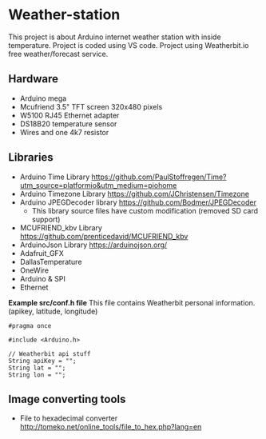# Weather-station

This project is about Arduino internet weather station with inside temperature. Project is coded using VS code. 
Project using Weatherbit.io free weather/forecast service.

## Hardware

- Arduino mega
- Mcufriend 3.5" TFT screen 320x480 pixels
- W5100 RJ45 Ethernet adapter
- DS18B20 temperature sensor
- Wires and one 4k7 resistor

## Libraries
- Arduino Time Library          https://github.com/PaulStoffregen/Time?utm_source=platformio&utm_medium=piohome
- Arduino Timezone Library      https://github.com/JChristensen/Timezone
- Arduino JPEGDecoder library   https://github.com/Bodmer/JPEGDecoder
    - This library source files have custom modification (removed SD card support)
- MCUFRIEND_kbv Library         https://github.com/prenticedavid/MCUFRIEND_kbv
- ArduinoJson Library           https://arduinojson.org/
- Adafruit_GFX
- DallasTemperature
- OneWire
- Arduino & SPI
- Ethernet

**Example src/conf.h file**
This file contains Weatherbit personal information. (apikey, latitude, longitude)

```
#pragma once

#include <Arduino.h>

// Weatherbit api stuff
String apiKey = "";
String lat = "";
String lon = "";
```

## Image converting tools

- File to hexadecimal converter     http://tomeko.net/online_tools/file_to_hex.php?lang=en